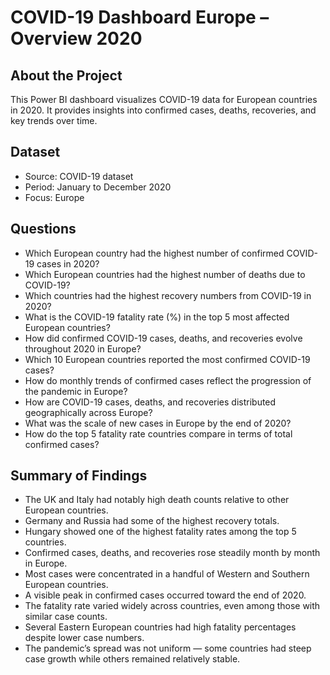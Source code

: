 # COVID-19 Dashboard Europe – Overview 2020

## About the Project
This Power BI dashboard visualizes COVID-19 data for European countries in 2020. It provides insights into confirmed cases, deaths, recoveries, and key trends over time.

## Dataset
- Source: COVID-19 dataset  
- Period: January to December 2020  
- Focus: Europe  

## Questions
- Which European country had the highest number of confirmed COVID-19 cases in 2020?
- Which European countries had the highest number of deaths due to COVID-19?
- Which countries had the highest recovery numbers from COVID-19 in 2020?
- What is the COVID-19 fatality rate (%) in the top 5 most affected European countries?
- How did confirmed COVID-19 cases, deaths, and recoveries evolve throughout 2020 in Europe?
- Which 10 European countries reported the most confirmed COVID-19 cases?
- How do monthly trends of confirmed cases reflect the progression of the pandemic in Europe?
- How are COVID-19 cases, deaths, and recoveries distributed geographically across Europe?
- What was the scale of new cases in Europe by the end of 2020?
- How do the top 5 fatality rate countries compare in terms of total confirmed cases?

## Summary of Findings
- The UK and Italy had notably high death counts relative to other European countries.
- Germany and Russia had some of the highest recovery totals.
- Hungary showed one of the highest fatality rates among the top 5 countries.
- Confirmed cases, deaths, and recoveries rose steadily month by month in Europe.
- Most cases were concentrated in a handful of Western and Southern European countries.
- A visible peak in confirmed cases occurred toward the end of 2020.
- The fatality rate varied widely across countries, even among those with similar case counts.
- Several Eastern European countries had high fatality percentages despite lower case numbers.
- The pandemic’s spread was not uniform — some countries had steep case growth while others remained relatively stable.